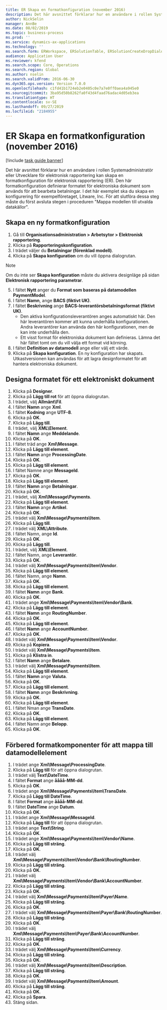 ```yaml
---
title: ER Skapa en formatkonfiguration (november 2016)
description: Det här avsnittet förklarar hur en användare i rollen Systemadministratör eller Utvecklare för elektronisk rapportering kan skapa en formatkonfiguration för elektronisk rapportering (ER).
author: NickSelin
manager: AnnBe
ms.date: 08/02/2019
ms.topic: business-process
ms.prod: ''
ms.service: dynamics-ax-applications
ms.technology: ''
ms.search.form: ERWorkspace, ERSolutionTable, ERSolutionCreateDropDialog, EROperationDesigner, ERComponentTypeDropDialog
audience: Application User
ms.reviewer: kfend
ms.search.scope: Core, Operations
ms.search.region: Global
ms.author: nselin
ms.search.validFrom: 2016-06-30
ms.dyn365.ops.version: Version 7.0.0
ms.openlocfilehash: c1fd41b1724eb2e0405c0e7a7e0ff0aea4a945e0
ms.sourcegitcommit: 3ba95d50b8262fa0f43d4faad76adac4d05eb3ea
ms.translationtype: HT
ms.contentlocale: sv-SE
ms.lasthandoff: 09/27/2019
ms.locfileid: "2184955"
---
```

# <a name="er-create-a-format-configuration-november-2016"></a>ER Skapa en formatkonfiguration (november 2016)

[!include [task guide banner](../../includes/task-guide-banner.md)]

Det här avsnittet förklarar hur en användare i rollen Systemadministratör eller Utvecklare för elektronisk rapportering kan skapa en formatkonfiguration för elektronisk rapportering (ER). Den här formatkonfiguration definierar formatet för elektroniska dokument som används för att bearbeta betalningar. I det här exemplet ska du skapa en konfigurering för exempelföretaget, Litware, Inc. För att slutföra dessa steg måste du först avsluta stegen i proceduren "Mappa modellen till utvalda datakällor".


## <a name="create-a-new-format-configuration"></a>Skapa en ny formatkonfiguration
1. Gå till **Organisationsadministration > Arbetsytor > Elektronisk rapportering**.
2. Klicka på **Rapporteringskonfiguration**.
3. I trädet väljer du **Betalningar (förenklad modell)**.
4. Klicka på **Skapa konfiguration** om du vill öppna dialogrutan.

 > [!NOTE]
 > Om du inte ser **Skapa konfiguration** måste du aktivera designläge på sidan **Elektronisk rapportering parametrar**. 
 
5. I fältet **Nytt** anger du **Format som baseras på datamodellen PaymentModel**.
6. I fältet **Namn**, ange **BACS (fiktivt UK)**.
7. I fältet **Beskrivning** ange **BACS-leverantörsbetalningsformat (fiktivt UK)**.
    * Den aktiva konfigurationsleverantören anges automatiskt här. Den här leverantören kommer att kunna underhålla konfigurationen. Andra leverantörer kan använda den här konfigurationen, men de kan inte underhålla den.  
    * Ett visst format för elektroniska dokument kan definieras. Lämna det här fältet tomt om du vill välja ett format vid körning.  
8. I fältet **Definition av datamodell** ange eller välj ett värde.
9. Klicka på **Skapa konfiguration**. En ny konfiguration har skapats. Utkastversionen kan användas för att lagra designformatet för att hantera elektroniska dokument.  

## <a name="design-the-format-of-an-electronic-document"></a>Designa formatet för ett elektroniskt dokument
1. Klicka på **Designer**.
2. Klicka på **Lägg till rot** för att öppna dialogrutan.
3. I trädet, välj **Allmänt\Fil**.
4. I fältet **Namn** ange **Xml**.
5. I fältet **Kodning** ange **UTF-8**.
6. Klicka på **OK**.
7. Klicka på **Lägg till**.
8. I trädet, välj **XML\Element**.
9. I fältet **Namn** ange **Meddelande**.
10. Klicka på **OK**.
11. I fältet träd ange **Xml\Message**.
12. Klicka på **Lägg till element**.
13. I fältet **Namn** ange **ProcessingDate**.
14. Klicka på **OK**.
15. Klicka på **Lägg till element**.
16. I fältet Namne ange **MessageId**.
17. Klicka på **OK**.
18. Klicka på **Lägg till element**.
19. I fältet **Namn** ange **Betalningar**.
20. Klicka på **OK**.
21. I trädet, välj **Xml\Message\Payments**.
22. Klicka på **Lägg till element**.
23. I fältet **Namn** ange **Artikel**.
24. Klicka på **OK**.
25. I trädet välj **Xml\Message\Payments\Item**.
26. Klicka på **Lägg till**.
27. I trädet välj **XML\Attribute**.
28. I fältet Namn, ange **Id**.
29. Klicka på **OK**.
30. Klicka på **Lägg till**.
31. I trädet, välj **XML\Element**.
32. I fältet Namn, ange **Leverantör**.
33. Klicka på **OK**.
34. I trädet välj **Xml\Message\Payments\Item\Vendor**.
35. Klicka på **Lägg till element**.
36. I fältet Namn, ange **Namn**.
37. Klicka på **OK**.
38. Klicka på **Lägg till element**.
39. I fältet **Namn** ange **Bank**.
40. Klicka på **OK**.
41. I trädet ange **Xml\Message\Payments\Item\Vendor\Bank**.
42. Klicka på **Lägg till element**.
43. I fältet **Namn** ange **RoutingNumber**.
44. Klicka på **OK**.
45. Klicka på **Lägg till element**.
46. I fältet **Namn** ange **AccountNumber**.
47. Klicka på **OK**.
48. I trädet välj **Xml\Message\Payments\Item\Vendor**.
49. Klicka på **Kopiera**.
50. I trädet välj **Xml\Message\Payments\Item**.
51. Klicka på **Klistra in**.
52. I fältet **Namn** ange **Betalare**.
53. I trädet välj **Xml\Message\Payments\Item**.
54. Klicka på **Lägg till element**.
55. I fältet **Namn** ange **Valuta**.
56. Klicka på **OK**.
57. Klicka på **Lägg till element**.
58. I fältet **Namn** ange **Beskrivning**.
59. Klicka på **OK**.
60. Klicka på **Lägg till element**.
61. I fältet Nman ange **TransDate**.
62. Klicka på **OK**.
63. Klicka på **Lägg till element**.
64. I fältet Namn ange **Belopp**.
65. Klicka på **OK**.

## <a name="prepare-format-components-for-mapping-to-data-model-elements"></a>Förbered formatkomponenter för att mappa till datamodellelement
1. I trädet ange **Xml\Message\ProcessingDate**.
2. Klicka på **Lägg till** för att öppna dialogrutan.
3. I trädet välj **Text\DateTime**.
4. I fältet **Format** ange **åååå-MM-dd**.
5. Klicka på **OK**.
6. I trädet ange **Xml\Message\Payments\Item\TransDate**.
7. Klicka på **Lägg till DateTime**.
8. I fältet **Format** ange **åååå-MM-dd**.
9. I fältet **DateTime** ange **Datum**.
10. Klicka på **OK**.
11. I trädet ange **Xml\Message\MessageId**.
12. Klicka på **Lägg till** för att öppna dialogrutan.
13. I trädet ange **Text\String**.
14. Klicka på **OK**.
15. I trädet ange **Xml\Message\Payments\Item\Vendor\Name**.
16. Klicka på **Lägg till sträng**.
17. Klicka på **OK**.
18. I trädet välj **Xml\Message\Payments\Item\Vendor\Bank\RoutingNumber**.
19. Klicka på **Lägg till sträng**.
20. Klicka på **OK**.
21. I trädet välj **Xml\Message\Payments\Item\Vendor\Bank\AccountNumber**.
22. Klicka på **Lägg till sträng**.
23. Klicka på **OK**.
24. I trädet välj **Xml\Message\Payments\Item\Payer\Name**.
25. Klicka på **Lägg till sträng**.
26. Klicka på **OK**.
27. I trädet välj **Xml\Message\Payments\Item\Payer\Bank\RoutingNumber**.
28. Klicka på **Lägg till sträng**.
29. Klicka på **OK**.
30. I trädet välj **Xml\Message\Payments\Item\Payer\Bank\AccountNumber**.
31. Klicka på **Lägg till sträng**.
32. Klicka på **OK**.
33. I trädet välj **Xml\Message\Payments\Item\Currency**.
34. Klicka på **Lägg till sträng**.
35. Klicka på **OK**.
36. I trädet välj **Xml\Message\Payments\Item\Description**.
37. Klicka på **Lägg till sträng**.
38. Klicka på **OK**.
39. I trädet välj **Xml\Message\Payments\Item\Amount**.
40. Klicka på **Lägg till sträng**.
41. Klicka på **OK**.
42. Klicka på **Spara**.
43. Stäng sidan.

